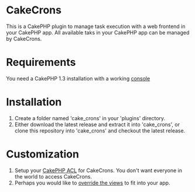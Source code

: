 CakeCrons
=========

This is a CakePHP plugin to manage task execution with a web frontend in your CakePHP app.
All available taks in your CakePHP app can be managed by CakeCrons.

Requirements
=========
You need a CakePHP 1.3 installation with a working [console](http://book.cakephp.org/1.3/en/The-Manual/Developing-with-CakePHP/The-CakePHP-Console.html)

Installation
=========
1. Create a folder named 'cake_crons' in your 'plugins' directory.
2. Either download the latest release and extract it into 'cake_crons',
   or clone this repository into 'cake_crons' and checkout the latest release.

Customization
=========
1. Setup your [CakePHP ACL](http://book.cakephp.org/1.3/en/The-Manual/Core-Components/Access-Control-Lists.html) for CakeCrons.
   You don't want everyone in the world to access CakeCrons.
2. Perhaps you would like to [override the views](http://book.cakephp.org/1.3/en/The-Manual/Developing-with-CakePHP/Plugins.html#overriding-plugin-views-from-inside-your-application) to fit into your app.